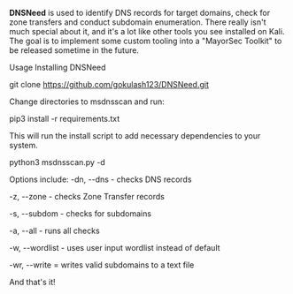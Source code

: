 **DNSNeed** is used to identify DNS records for target domains, check for zone transfers and conduct subdomain enumeration. There really isn't much special about it, and it's a lot like other tools you see installed on Kali. The goal is to implement some custom tooling into a "MayorSec Toolkit" to be released sometime in the future.

Usage
Installing DNSNeed

git clone https://github.com/gokulash123/DNSNeed.git

Change directories to msdnsscan and run:

pip3 install -r requirements.txt

This will run the install script to add necessary dependencies to your system.

python3 msdnsscan.py -d <domain> <options>

Options include: -dn, --dns - checks DNS records

-z, --zone - checks Zone Transfer records

-s, --subdom - checks for subdomains

-a, --all - runs all checks

-w, --wordlist - uses user input wordlist instead of default

-wr, --write = writes valid subdomains to a text file

And that's it!
